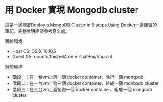 # 用 Docker 實現 Mongodb cluster

這是一邊閱讀[Deploy a MongoDB Cluster in 9 steps Using Docker](https://medium.com/@gargar454/deploy-a-mongodb-cluster-in-steps-9-using-docker-49205e231319#.tuztjshnt)一邊練習的筆記。完整說明建議參考原出處。

實驗環境
- Host OS: OS X 10.10.5
- Guest OS: ubuntu/trusty64 on VirtualBox/Vagrant

實驗目標
- 階段一：在一台vm上跑一個 docker container，執行一個 mongodb
- 階段二：在一台vm上跑三個 docker container，組成一個 monbodb cluster 
- 階段三：在三台vm上面各跑一個 docker container，組成一個 mongodb cluster
